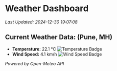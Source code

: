 
# Weather Dashboard

_Last Updated: 2024-12-30 19:07:08_

## Current Weather Data: (Pune, MH)
- **Temperature:** 22.1 °C ![Temperature Badge](https://img.shields.io/badge/Temperature-Medium%20Temp-green)
- **Wind Speed:** 4.1 km/h ![Wind Speed Badge](https://img.shields.io/badge/Wind%20Speed-Low%20Wind-blue)

*Powered by Open-Meteo API*
